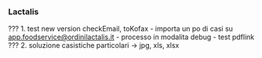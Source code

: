 ### Lactalis
???    1. test new version checkEmail, toKofax 
            - importa un po di casi su app.foodservice@ordinilactalis.it
            - processo in modalita debug
            - test pdflink
???    2. soluzione casistiche particolari -> jpg, xls, xlsx
